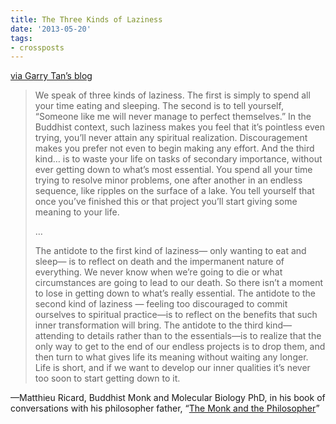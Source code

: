 ```yaml
---
title: The Three Kinds of Laziness
date: '2013-05-20'
tags:
- crossposts
---
```


<p><a href="http://sub.garrytan.com/the-three-kinds-of-laziness">via Garry Tan&#8217;s blog</a></p>
<blockquote>
<p>We speak of three kinds of laziness. The first is simply to spend all your time eating and sleeping. The second is to tell yourself, &#8220;Someone like me will never manage to perfect themselves.&#8221; In the Buddhist context, such laziness makes you feel that it&#8217;s pointless even trying, you&#8217;ll never attain any spiritual realization. Discouragement makes you prefer not even to begin making any effort. And the third kind&#8230; is to waste your life on tasks of secondary importance, without ever getting down to what&#8217;s most essential. You spend all your time trying to resolve minor problems, one after another in an endless sequence, like ripples on the surface of a lake. You tell yourself that once you&#8217;ve finished this or that project you&#8217;ll start giving some meaning to your life. </p>
<p>&#8230;</p>
<p>The antidote to the first kind of laziness— only wanting to eat and sleep— is to reflect on death and the impermanent nature of everything. We never know when we&#8217;re going to die or what circumstances are going to lead to our death. So there isn&#8217;t a moment to lose in getting down to what&#8217;s really essential. The antidote to the second kind of laziness — feeling too discouraged to commit ourselves to spiritual practice—is to reflect on the benefits that such inner transformation will bring. The antidote to the third kind—attending to details rather than to the essentials—is to realize that the only way to get to the end of our endless projects is to drop them, and then turn to what gives life its meaning without waiting any longer. Life is short, and if we want to develop our inner qualities it&#8217;s never too soon to start getting down to it. </p>
</blockquote>
<p>—Matthieu Ricard, Buddhist Monk and Molecular Biology PhD, in his book of conversations with his philosopher father, &#8220;<a href="http://www.amazon.com/Monk-Philosopher-Father-Discuss-Meaning/dp/0805211039">The Monk and the Philosopher</a>&#8221;</p>
